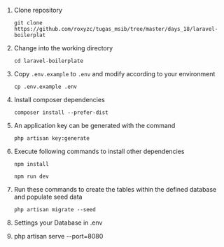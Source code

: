 1. Clone repository
    ```
    git clone https://github.com/roxyzc/tugas_msib/tree/master/days_18/laravel-boilerplat
    ```
2. Change into the working directory
    ```
    cd laravel-boilerplate
    ```
3. Copy `.env.example` to `.env` and modify according to your environment
    ```
    cp .env.example .env
    ```
4. Install composer dependencies
    ```
    composer install --prefer-dist
    ```
5. An application key can be generated with the command
    ```
    php artisan key:generate
    ```
6. Execute following commands to install other dependencies
    ```
    npm install
    ```
    ```
    npm run dev
    ```
7. Run these commands to create the tables within the defined database and populate seed data

    ```
    php artisan migrate --seed
    ```

8. Settings your Database in .env

9. php artisan serve --port=8080
